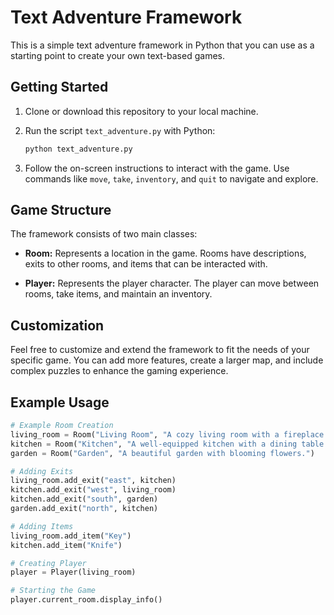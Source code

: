 # Text Adventure Framework

This is a simple text adventure framework in Python that you can use as a starting point to create your own text-based games.

## Getting Started

1. Clone or download this repository to your local machine.

2. Run the script `text_adventure.py` with Python:

    ```bash
    python text_adventure.py
    ```

3. Follow the on-screen instructions to interact with the game. Use commands like `move`, `take`, `inventory`, and `quit` to navigate and explore.

## Game Structure

The framework consists of two main classes:

- **Room:** Represents a location in the game. Rooms have descriptions, exits to other rooms, and items that can be interacted with.

- **Player:** Represents the player character. The player can move between rooms, take items, and maintain an inventory.

## Customization

Feel free to customize and extend the framework to fit the needs of your specific game. You can add more features, create a larger map, and include complex puzzles to enhance the gaming experience.

## Example Usage

```python
# Example Room Creation
living_room = Room("Living Room", "A cozy living room with a fireplace.")
kitchen = Room("Kitchen", "A well-equipped kitchen with a dining table.")
garden = Room("Garden", "A beautiful garden with blooming flowers.")

# Adding Exits
living_room.add_exit("east", kitchen)
kitchen.add_exit("west", living_room)
kitchen.add_exit("south", garden)
garden.add_exit("north", kitchen)

# Adding Items
living_room.add_item("Key")
kitchen.add_item("Knife")

# Creating Player
player = Player(living_room)

# Starting the Game
player.current_room.display_info()
